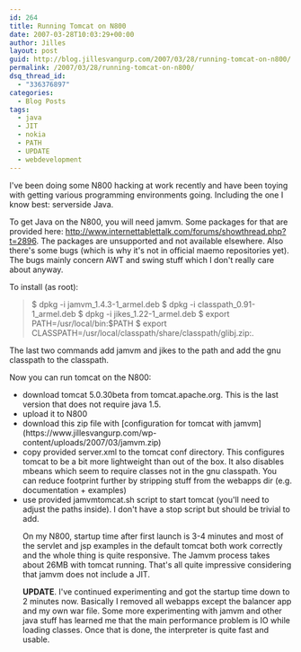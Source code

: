 ```yaml
---
id: 264
title: Running Tomcat on N800
date: 2007-03-28T10:03:29+00:00
author: Jilles
layout: post
guid: http://blog.jillesvangurp.com/2007/03/28/running-tomcat-on-n800/
permalink: /2007/03/28/running-tomcat-on-n800/
dsq_thread_id:
  - "336376897"
categories:
  - Blog Posts
tags:
  - java
  - JIT
  - nokia
  - PATH
  - UPDATE
  - webdevelopment
---
```

I've been doing some N800 hacking at work recently and have been toying with getting various programming environments going. Including the one I know best: serverside Java.

To get Java on the N800, you will need jamvm. Some packages for that are provided here: http://www.internettablettalk.com/forums/showthread.php?t=2896. The packages are unsupported and not available elsewhere. Also there's some bugs (which is why it's not in official maemo repositories yet). The bugs mainly concern AWT and swing stuff which I don't really care about anyway.

To install (as root):
<blockquote>
$ dpkg -i jamvm_1.4.3-1_armel.deb
$ dpkg -i classpath_0.91-1_armel.deb
$ dpkg -i jikes_1.22-1_armel.deb
$ export PATH=/usr/local/bin:$PATH
$ export CLASSPATH=/usr/local/classpath/share/classpath/glibj.zip:.
</blockquote>

The last two commands add jamvm and jikes to the path and add the gnu classpath to the classpath.

Now you can run tomcat on the N800:
<ul>
	<li>download tomcat 5.0.30beta from tomcat.apache.org. This is the last version that does not require java 1.5.</li>
	<li>upload it to N800</li>
	<li>download this zip file with [configuration for tomcat with jamvm](https://www.jillesvangurp.com/wp-content/uploads/2007/03/jamvm.zip)</li>
	<li>copy provided server.xml to the tomcat conf directory. This configures tomcat to be a bit more lightweight than out of the box. It also disables mbeans which seem to require classes not in the gnu classpath. You can reduce footprint further by stripping stuff from the webapps dir (e.g. documentation + examples)</li>
	<li>use provided jamvmtomcat.sh script to start tomcat (you'll need to adjust the paths inside). I don't have a stop script but should be trivial to add.</li>

On my N800, startup time after first launch is 3-4 minutes and most of the servlet and jsp examples in the default tomcat both work correctly and the whole thing is quite responsive. The Jamvm process takes about 26MB with tomcat running. That's all quite impressive considering that jamvm does not include a JIT.

**UPDATE**. I've continued experimenting and got the startup time down to 2 minutes now. Basically I removed all webapps except the balancer app and my own war file. Some more experimenting with jamvm and other java stuff has learned me that the main performance problem is IO while loading classes. Once that is done, the interpreter is quite fast and usable.
